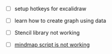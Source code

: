 - [ ] setup hotkeys for excalidraw
- [ ] learn how to create graph using data
- [ ] Stencil library not working
- [ ] [mindmap script is not working](https://zsviczian.github.io/obsidian-excalidraw-plugin/Examples/templater_mindmap.html)







